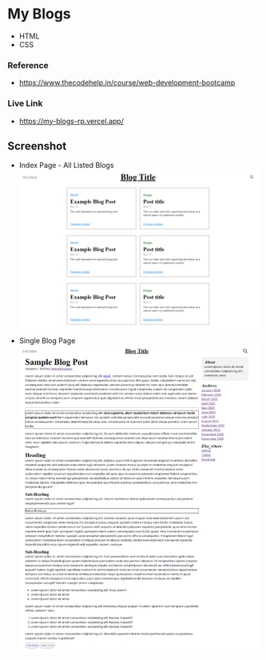 # My Blogs

- HTML
- CSS

### Reference
- https://www.thecodehelp.in/course/web-development-bootcamp


### Live Link

- https://my-blogs-rp.vercel.app/





## Screenshot

- Index Page - All Listed Blogs
![App Screenshot](https://github.com/Rahul-Bhutaiya/My-Blogs/blob/main/project-screenshot/index-page.png?raw=true)

- Single Blog Page
![App Screenshot](https://github.com/Rahul-Bhutaiya/My-Blogs/blob/main/project-screenshot/blog-page.png?raw=true)



